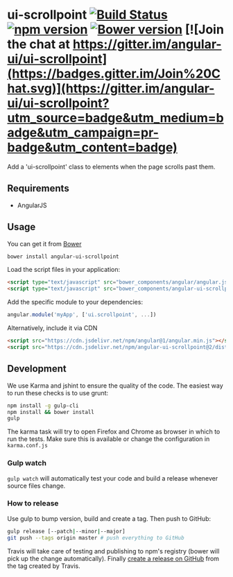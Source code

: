 # ui-scrollpoint [![Build Status](https://travis-ci.org/angular-ui/ui-scrollpoint.svg?branch=master)](https://travis-ci.org/angular-ui/ui-scrollpoint) [![npm version](https://badge.fury.io/js/angular-ui-scrollpoint.svg)](http://badge.fury.io/js/angular-ui-scrollpoint) [![Bower version](https://badge.fury.io/bo/angular-ui-scrollpoint.svg)](http://badge.fury.io/bo/angular-ui-scrollpoint) [![Join the chat at https://gitter.im/angular-ui/ui-scrollpoint](https://badges.gitter.im/Join%20Chat.svg)](https://gitter.im/angular-ui/ui-scrollpoint?utm_source=badge&utm_medium=badge&utm_campaign=pr-badge&utm_content=badge)

Add a 'ui-scrollpoint' class to elements when the page scrolls past them.

## Requirements

- AngularJS

## Usage


You can get it from [Bower](http://bower.io/)

```sh
bower install angular-ui-scrollpoint
```

Load the script files in your application:

```html
<script type="text/javascript" src="bower_components/angular/angular.js"></script>
<script type="text/javascript" src="bower_components/angular-ui-scrollpoint/dist/scrollpoint.js"></script>
```

Add the specific module to your dependencies:

```javascript
angular.module('myApp', ['ui.scrollpoint', ...])
```

Alternatively, include it via CDN

```html
<script src="https://cdn.jsdelivr.net/npm/angular@1/angular.min.js"></script>
<script src="https://cdn.jsdelivr.net/npm/angular-ui-scrollpoint@2/dist/scrollpoint.min.js"></script>
```

## Development

We use Karma and jshint to ensure the quality of the code.  The easiest way to run these checks is to use grunt:

```sh
npm install -g gulp-cli
npm install && bower install
gulp
```

The karma task will try to open Firefox and Chrome as browser in which to run the tests.  Make sure this is available or change the configuration in `karma.conf.js`


### Gulp watch

`gulp watch` will automatically test your code and build a release whenever source files change.

### How to release

Use gulp to bump version, build and create a tag. Then push to GitHub:

````sh
gulp release [--patch|--minor|--major]
git push --tags origin master # push everything to GitHub
````

Travis will take care of testing and publishing to npm's registry (bower will pick up the change automatically). Finally [create a release on GitHub](https://github.com/angular-ui/ui-scrollpoint/releases/new) from the tag created by Travis.

